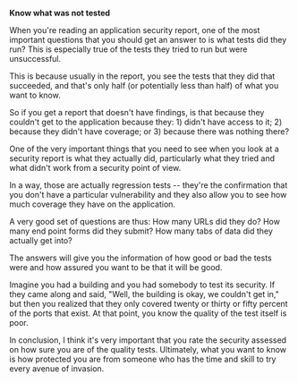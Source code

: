 **Know what was not tested**

When you're reading an application security report, one of the most important questions that you should get an answer to is what tests did they run? This is especially true of the tests they tried to run but were unsuccessful.

This is because usually in the report, you see the tests that they did that succeeded, and that's only half (or potentially less than half) of what you want to know.

So if you get a report that doesn't have findings, is that because they couldn't get to the application because they: 1) didn't have access to it; 2) because they didn't have coverage; or 3) because there was nothing there?

One of the very important things that you need to see when you look at a security report is what they actually did, particularly what they tried and what didn't work from a security point of view.

In a way, those are actually regression tests -- they're the confirmation that you don't have a particular vulnerability and they also allow you to see how much coverage they have on the application. 

A very good set of questions are thus: How many URLs did they do? How many end point forms did they submit? How many tabs of data did they actually get into?

The answers will give you the information of how good or bad the tests were and how assured you want to be that it will be good.

Imagine you had a building and you had somebody to test its security. If they came along and said, "Well, the building is okay, we couldn't get in," but then you realized that they only covered twenty or thirty or fifty percent of the ports that exist. At that point, you know the quality of the test itself is poor.

In conclusion, I think it's very important that you rate the security assessed on how sure you are of the quality tests. Ultimately, what you want to know is how protected you are from someone who has the time and skill to try every avenue of invasion.
